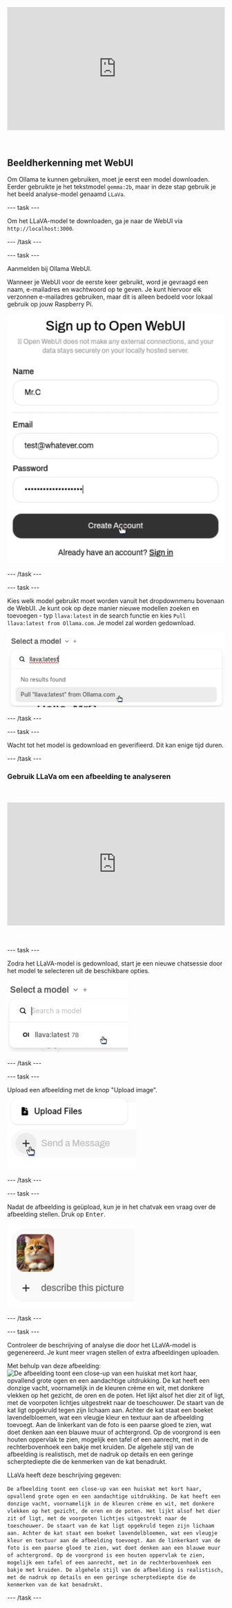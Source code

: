 <html>
  <div style="position: relative; overflow: hidden; padding-top: 56.25%;">
    <iframe style="position: absolute; top: 0; left: 0; right: 0; width: 100%; height: 100%; border: none;" src="https://www.youtube.com/embed/3MlalSPu1gI?rel=0&cc_load_policy=1" allowfullscreen allow="accelerometer; autoplay; clipboard-write; encrypted-media; gyroscope; picture-in-picture; web-share">
    </iframe>
  </div><br><br>
</html>

## Beeldherkenning met WebUI

Om Ollama te kunnen gebruiken, moet je eerst een model downloaden. Eerder gebruikte je het tekstmodel `gemma:2b`, maar in deze stap gebruik je het beeld analyse-model genaamd `LLaVa`.

--- task ---

Om het LLaVA-model te downloaden, ga je naar de WebUI via `http://localhost:3000`.

--- /task ---

--- task ---

Aanmelden bij Ollama WebUI.

Wanneer je WebUI voor de eerste keer gebruikt, word je gevraagd een naam, e-mailadres en wachtwoord op te geven. Je kunt hiervoor elk verzonnen e-mailadres gebruiken, maar dit is alleen bedoeld voor lokaal gebruik op jouw Raspberry Pi.

![Een aanmeldformulier voor "Open WebUI" met velden voor naam, e-mailadres en wachtwoord. Het naam veld is ingevuld met "Mr.C", het email veld met "test@whatever.com", en het wachtwoord veld toont een serie punten die een verborgen wachtwoord aangeven. Onder deze velden bevindt zich een knop 'Create Account' met een cursor die ernaar wijst, en een link waarmee gebruikers die al een account hebben, zich kunnen aanmelden.](images/webUI_signup.png)

--- /task ---

--- task ---

Kies welk model gebruikt moet worden vanuit het dropdownmenu bovenaan de WebUI. Je kunt ook op deze manier nieuwe modellen zoeken en toevoegen - typ `llava:latest` in de search functie en kies `Pull llava:latest from Ollama.com`. Je model zal worden gedownload.

![Een dropdownmenu met de titel "Select a model" toont een zoekveld met de tekst "llava:latest" ingevoerd. Onder het zoekveld wordt de tekst 'No results found' weergegeven, gevolgd door een selecteerbare optie om "Pull 'llava:latest from Ollama.com". Een cursor beweegt over deze optie.](images/model_dropdown.png)

--- /task ---

--- task ---

Wacht tot het model is gedownload en geverifieerd. Dit kan enige tijd duren.

--- /task ---

### Gebruik LLaVa om een afbeelding te analyseren

<html>
<br><br>
  <div style="position: relative; overflow: hidden; padding-top: 56.25%;">
    <iframe style="position: absolute; top: 0; left: 0; right: 0; width: 100%; height: 100%; border: none;" src="https://www.youtube.com/embed/ruU6KsVyxKA?rel=0&cc_load_policy=1" allowfullscreen allow="accelerometer; autoplay; clipboard-write; encrypted-media; gyroscope; picture-in-picture; web-share">
    </iframe>
  </div><br><br>
</html>

--- task ---

Zodra het LLaVA-model is gedownload, start je een nieuwe chatsessie door het model te selecteren uit de beschikbare opties.

![Schermafbeelding van het model selectiemenu met "llava:latest 7B" gemarkeerd.](images/select_llava_model.png)

--- /task ---

--- task ---

Upload een afbeelding met de knop "Upload image".
![Een gebruikersinterface-element met twee knoppen: "Upload Files" bovenaan met een documentpictogram en een 'Send a Message'-knop eronder, die grijs is en een plusteken bevat. Een cursor wijst naar het plussymbool op de knop "Send a Message".](images/upload_image.png)

--- /task ---

--- task ---

Nadat de afbeelding is geüpload, kun je in het chatvak een vraag over de afbeelding stellen. Druk op <kbd>Enter</kbd>.

![Een klein plaatje van een pluizige oranje kat met een witte borst en een roze strik om zijn nek. De kat kijkt met een nieuwsgierige blik recht in de camera. Naast de afbeelding staat een plusteken en de tekst "describe this picture".](images/cat_prompt.png)

--- /task ---

--- task ---

Controleer de beschrijving of analyse die door het LLaVA-model is gegenereerd. Je kunt meer vragen stellen of extra afbeeldingen uploaden.

Met behulp van deze afbeelding:
![De afbeelding toont een close-up van een huiskat met kort haar, opvallend grote ogen en een aandachtige uitdrukking. De kat heeft een donzige vacht, voornamelijk in de kleuren crème en wit, met donkere vlekken op het gezicht, de oren en de poten. Het lijkt alsof het dier zit of ligt, met de voorpoten lichtjes uitgestrekt naar de toeschouwer. De staart van de kat ligt opgekruld tegen zijn lichaam aan. Achter de kat staat een boeket lavendelbloemen, wat een vleugje kleur en textuur aan de afbeelding toevoegt. Aan de linkerkant van de foto is een paarse gloed te zien, wat doet denken aan een blauwe muur of achtergrond. Op de voorgrond is een houten oppervlak te zien, mogelijk een tafel of een aanrecht, met in de rechterbovenhoek een bakje met kruiden. De algehele stijl van de afbeelding is realistisch, met de nadruk op details en een geringe scherptediepte die de kenmerken van de kat benadrukt.](images/cat.jpg)

LLaVa heeft deze beschrijving gegeven:

`De afbeelding toont een close-up van een huiskat met kort haar, opvallend grote ogen en een aandachtige uitdrukking. De kat heeft een donzige vacht, voornamelijk in de kleuren crème en wit, met donkere vlekken op het gezicht, de oren en de poten. Het lijkt alsof het dier zit of ligt, met de voorpoten lichtjes uitgestrekt naar de toeschouwer. De staart van de kat ligt opgekruld tegen zijn lichaam aan. Achter de kat staat een boeket lavendelbloemen, wat een vleugje kleur en textuur aan de afbeelding toevoegt. Aan de linkerkant van de foto is een paarse gloed te zien, wat doet denken aan een blauwe muur of achtergrond. Op de voorgrond is een houten oppervlak te zien, mogelijk een tafel of een aanrecht, met in de rechterbovenhoek een bakje met kruiden. De algehele stijl van de afbeelding is realistisch, met de nadruk op details en een geringe scherptediepte die de kenmerken van de kat benadrukt.`

--- /task ---
